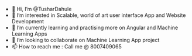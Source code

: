 - 👋 Hi, I’m @TusharDahule
- 👀 I’m interested in Scalable, world of art user interface App and Website Development
- 🌱 I’m currently learning and practising more on Angular and Machine Learning Apps
- 💞️ I’m looking to collaborate on Machine Learning App project
- 📫 How to reach me : Call me @ 8007409065

<!---
TusharDahule/TusharDahule is a ✨ special ✨ repository because its `README.md` (this file) appears on your GitHub profile.
You can click the Preview link to take a look at your changes.
--->
